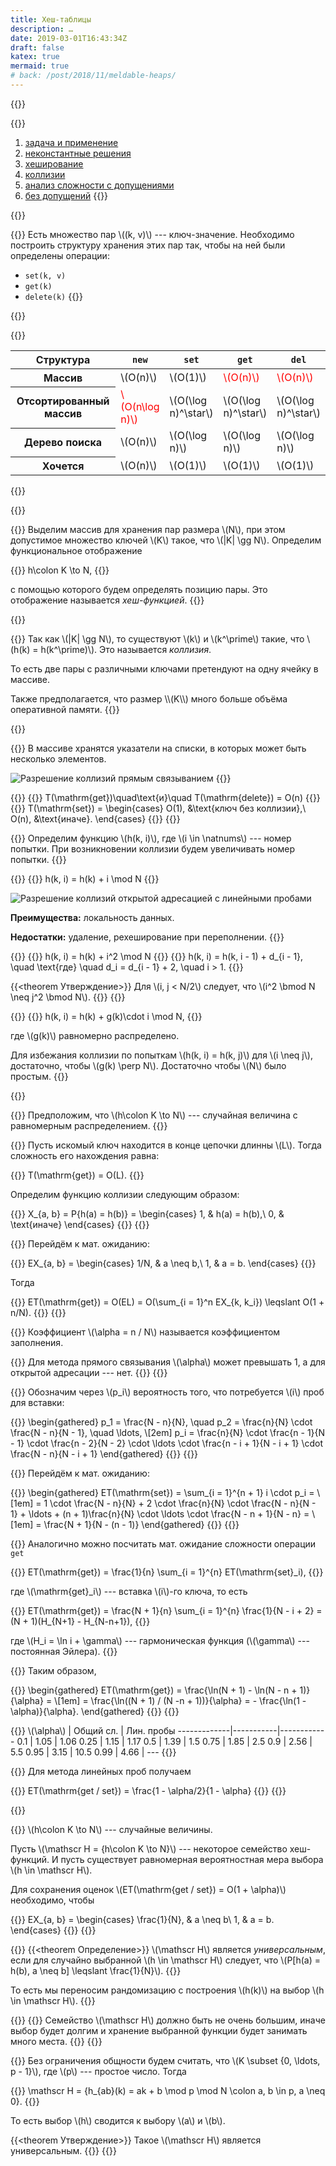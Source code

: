 ```yaml
---
title: Хеш-таблицы
description: …
date: 2019-03-01T16:43:34Z
draft: false
katex: true
mermaid: true
# back: /post/2018/11/meldable-heaps/
---
```


<style>
    .red {
        color: red;
    }
</style>

{{<slide title="Хеш-таблицы" class="clear" shout="true"/>}}

{{<slide title="План" class="toc" id="toc">}}
1. [задача и применение](#problem)
2. [неконстантные решения](#non-constant)
3. [хеширование](#hashing)
4. [коллизии](#collision)
5. [анализ сложности с допущениями](#complexity)
6. [без допущений](#real)
{{</slide>}}

{{<slide title="Задача и применение" class="section" id="problem" />}}

{{<slide title="Задача и применение">}}
Есть множество пар \\((k, v)\\) --- ключ-значение. Необходимо построить структуру хранения этих пар так, чтобы на ней были определены операции:
- `set(k, v)`
- `get(k)`
- `delete(k)`
{{</slide>}}

{{<slide title="Неконстантные решения" class="section" id="non-constant" />}}

{{<slide title="Неконстантные решения">}}
<table>
    <col-group>
        <col width="40%">
        <col>
        <col>
        <col>
        <col>
    </col-group>
    <thead>
        <tr>
            <th scope="col">Структура
            <th scope="col"><code>new</code>
            <th scope="col"><code>set</code>
            <th scope="col"><code>get</code>
            <th scope="col"><code>del</code>
    <tbody>
        <tr>
            <th scope="row">Массив
            <td>\(O(n)\)
            <td>\(O(1)\)
            <td class="red">\(O(n)\)
            <td class="red">\(O(n)\)
        <tr class="next">
            <th scope="row">Отсортированный массив
            <td class="red">\(O(n\log n)\)
            <td>\(O(\log n)^\star\)
            <td>\(O(\log n)^\star\)
            <td>\(O(\log n)^\star\)
        <tr class="next">
            <th scope="row">Дерево поиска
            <td>\(O(n)\)
            <td>\(O(\log n)\)
            <td>\(O(\log n)\)
            <td>\(O(\log n)\)
        <tr class="next">
            <th scope="row">Хочется
            <td>\(O(n)\)
            <td>\(O(1)\)
            <td>\(O(1)\)
            <td>\(O(1)\)
</table>
{{</slide>}}

{{<slide title="Хеширование" class="section" id="hashing" />}}

{{<slide title="Хеширование">}}
Выделим массив для хранения пар размера \\(N\\), при этом допустимое множество ключей \\(K\\) такое, что \\(|K| \gg N\\). Определим функциональное отображение

{{<equation>}}
    h\colon K \to N,
{{</equation>}}

с помощью которого будем определять позицию пары. Это отображение называется _хеш-функцией_.
{{</slide>}}

{{<slide title="Коллизии" class="section" id="collision" />}}

{{<slide title="Коллизии">}}
Так как \\(|K| \gg N\\), то существуют \\(k\\) и \\(k^\prime\\) такие, что \\(h(k) = h(k^\prime)\\). Это называется _коллизия_.

<p class="next">То есть две пары с различными ключами претендуют на одну ячейку в массиве.

<p class="next">Также предполагается, что размер \\(K\\) много больше объёма оперативной памяти.
{{</slide>}}

{{<slide title="Методы разрешения коллизий" class="section" />}}

{{<slide title="Прямое связывание">}}
В массиве хранятся указатели на списки, в которых может быть несколько элементов.

![Разрешение коллизий прямым связыванием](../img/chaining.svg)
{{</slide>}}

{{<slide title="Прямое связывание">}}
{{<equation>}}
    T(\mathrm{get})\quad\text{и}\quad T(\mathrm{delete}) = O(n)
{{</slide>}}
{{<equation>}}
    T(\mathrm{set}) = \begin{cases}
        O(1), &\text{ключ без коллизии},\\
        O(n), &\text{иначе}.
    \end{cases}
{{</equation>}}
{{</slide>}}

{{<slide title="Открытая адресация">}}
Определим функцию \\(h(k, i)\\), где \\(i \in \natnums\\) --- номер попытки. При возникновении коллизии будем увеличивать номер попытки.
{{</slide>}}

{{<slide title="Метод линейных проб">}}
{{<equation>}}
    h(k, i) = h(k) + i \mod N
{{</equation>}}

![Разрешение коллизий открытой адресацией с линейными пробами](../img/linear-probe.svg)

**Преимущества:** локальность данных.

**Недостатки:** удаление, рехеширование при переполнении.
{{</slide>}}

{{<slide title="Метод квадратичных проб">}}
{{<equation>}}
    h(k, i) = h(k) + i^2 \mod N
{{</equation>}}
{{<equation>}}
    h(k, i) = h(k, i - 1) + d_{i - 1},
    \quad \text{где} \quad
    d_i = d_{i - 1} + 2, \quad i > 1.
{{</equation>}}

{{<theorem Утверждение>}}
Для \\(i, j < N/2\\) следует, что \\(i^2 \bmod N \neq j^2 \bmod N\\).
{{</theorem>}}
{{</slide>}}

{{<slide title="Общий случай">}}
{{<equation>}}
    h(k, i) = h(k) + g(k)\cdot i \mod N,
{{</equation>}}

где \\(g(k)\\) равномерно распределено.

Для избежания коллизии по попыткам \\(h(k, i) = h(k, j)\\) для \\(i \neq j\\), достаточно, чтобы \\(g(k) \perp N\\). Достаточно чтобы \\(N\\) было простым.
{{</slide>}}

{{<slide title="Анализ сложности" class="section" id="complexity" />}}

{{<slide title="Анализ сложности">}}
Предположим, что \\(h\colon K \to N\\) --- случайная величина с равномерным распределением.
{{</slide>}}

{{<slide title="Прямое связывание">}}
Пусть искомый ключ находится в конце цепочки длинны \\(L\\). Тогда сложность его нахождения равна:

{{<equation>}}
    T(\mathrm{get}) = O(L).
{{</equation>}}

Определим функцию коллизии следующим образом:

{{<equation>}}
    X_{a, b} = P\{h(a) = h(b)\} = \begin{cases}
        1, & h(a) = h(b),\\
        0, & \text{иначе}
    \end{cases}
{{</equation>}}
{{</slide>}}

{{<slide title="Прямое связывание">}}
Перейдём к мат. ожиданию:

{{<equation>}}
    EX_{a, b} = \begin{cases}
        1/N, & a \neq b,\\
        1, & a = b.
    \end{cases}
{{</equation>}}

Тогда

{{<equation>}}
    ET(\mathrm{get}) = O(EL) = O(\sum_{i = 1}^n EX_{k, k_i}) \leqslant O(1 + n/N).
{{</equation>}}
{{</slide>}}

{{<slide title="Метрика хеш-таблицы">}}
Коэффициент \\(\alpha = n / N\\) называется коэффициентом заполнения.

{{<note info>}}
Для метода прямого связывания \\(\alpha\\) может превышать 1, а для открытой адресации --- нет.
{{</note>}}
{{</slide>}}

{{<slide title="Прямое связывание">}}
Обозначим через \\(p_i\\) вероятность того, что потребуется \\(i\\) проб для вставки:

{{<equation>}}
\begin{gathered}
p_1 = \frac{N - n}{N}, \quad
p_2 = \frac{n}{N} \cdot \frac{N - n}{N - 1}, \quad
\ldots, \\[2em]
p_i = \frac{n}{N} \cdot \frac{n - 1}{N - 1} \cdot \frac{n - 2}{N - 2}
\cdot \ldots \cdot \frac{n - i + 1}{N - i + 1}
\cdot \frac{N - n}{N - i + 1}
\end{gathered}
{{</equation>}}
{{</slide>}}

{{<slide title="Прямое связывание">}}
Перейдём к мат. ожиданию:

{{<equation>}}
\begin{gathered}
ET(\mathrm{set}) = \sum_{i = 1}^{n + 1} i \cdot p_i = \\[1em]
= 1 \cdot \frac{N - n}{N} + 2 \cdot \frac{n}{N} \cdot \frac{N - n}{N - 1} +
\ldots + (n + 1)\frac{n}{N} \cdot
\ldots \cdot \frac{N - n + 1}{N - n} = \\[1em]
= \frac{N + 1}{N - (n - 1)}
\end{gathered}
{{</equation>}}
{{</slide>}}

{{<slide title="Прямое связывание">}}
Аналогично можно посчитать мат. ожидание сложности операции `get`

{{<equation>}}
ET(\mathrm{get}) = \frac{1}{n} \sum_{i = 1}^{n} ET(\mathrm{set}_i),
{{</equation>}}

где \\(\mathrm{get}_i\\) --- вставка \\(i\\)-го ключа, то есть

{{<equation>}}
ET(\mathrm{get}) = \frac{N + 1}{n} \sum_{i = 1}^{n} \frac{1}{N - i + 2} =
(N + 1)(H_{N+1} - H_{N-n+1}),
{{</equation>}}

где \\(H_i = \ln i + \gamma\\) --- гармоническая функция (\\(\gamma\\) --- постоянная Эйлера).
{{</slide>}}

{{<slide title="Прямое связывание">}}
Таким образом,

{{<equation>}}
\begin{gathered}
ET(\mathrm{get}) = \frac{\ln(N + 1) - \ln(N - n + 1)}{\alpha} = \\[1em]
= \frac{\ln((N + 1) / (N -n + 1))}{\alpha} = - \frac{\ln(1 - \alpha)}{\alpha}.
\end{gathered}
{{</equation>}}
{{</slide>}}

{{<slide title="К цифрам">}}
\\(\alpha\\) | Общий сл. | Лин. пробы
-------------|-----------|------------
0.1          | 1.05      | 1.06
0.25         | 1.15      | 1.17
0.5          | 1.39      | 1.5
0.75         | 1.85      | 2.5
0.9          | 2.56      | 5.5
0.95         | 3.15      | 10.5
0.99         | 4.66      | ---
{{</slide>}}

{{<slide title="Анализ сложности">}}
Для метода линейных проб получаем

{{<equation>}}
ET(\mathrm{get / set}) = \frac{1 - \alpha/2}{1 - \alpha}
{{</equation>}}
{{</slide>}}

{{<slide title="Без допущений" class="section" id="real" />}}

{{<slide title="Без допущений">}}
\\(h\colon K \to N\\) --- случайные величины.

Пусть \\(\mathscr H = \{h\colon K \to N\}\\) --- некоторое семейство хеш-функций. И пусть существует равномерная вероятностная мера выбора \\(h \in \mathscr H\\).

Для сохранения оценок \\(ET(\mathrm{get / set}) = O(1 + \alpha)\\) необходимо, чтобы

{{<equation>}}
EX_{a, b} = \begin{cases}
    \frac{1}{N}, & a \neq b\\
    1, & a = b.
\end{cases}
{{</equation>}}
{{</slide>}}

{{<slide title="Без допущений">}}
{{<theorem Определение>}}
\\(\mathscr H\\) является _универсальным_, если для случайно выбранной \\(h \in \mathscr H\\) следует, что \\(P[h(a) = h(b), a \neq b] \leqslant \frac{1}{N}\\).
{{</theorem>}}

То есть мы переносим рандомизацию с построения \\(h(k)\\) на выбор \\(h \in \mathscr H\\).
{{</slide>}}

{{<slide title="Без допущений">}}
{{<note info>}}
Семейство \\(\mathscr H\\) должно быть не очень большим, иначе выбор будет долгим и хранение выбранной функции будет занимать много места.
{{</note>}}
{{</slide>}}

{{<slide title="Без допущений">}}
Без ограничения общности будем считать, что \\(K \subset \{0, \ldots, p - 1\}\\), где \\(p\\) --- простое число. Тогда

{{<equation>}}
\mathscr H = \{h_{ab}(k) = ak + b \mod p \mod N \colon a, b \in p, a \neq 0\}.
{{</equation>}}

То есть выбор \\(h\\) сводится к выбору \\(a\\) и \\(b\\).

{{<theorem Утверждение>}}
Такое \\(\mathscr H\\) является универсальным.
{{</theorem>}}
{{</slide>}}
